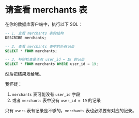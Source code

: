 # 请查看 merchants 表

在你的数据库客户端中，执行以下 SQL：

```sql
-- 1. 查看 merchants 表的结构
DESCRIBE merchants;

-- 2. 查看 merchants 表中的所有记录
SELECT * FROM merchants;

-- 3. 特别检查是否有 user_id = 19 的记录
SELECT * FROM merchants WHERE user_id = 19;
```

然后把结果发给我。

我怀疑：
1. `merchants` 表可能没有 `user_id` 字段
2. 或者 `merchants` 表中没有 `user_id = 19` 的记录

只有 `users` 表有记录是不够的，`merchants` 表也必须要有对应的记录。

